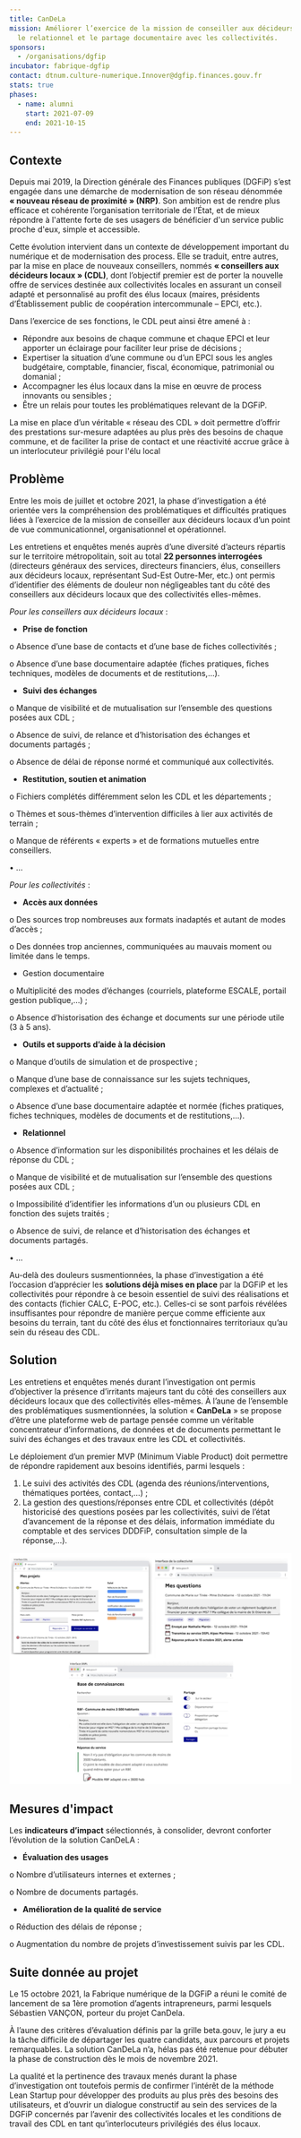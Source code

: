 ```yaml
---
title: CanDeLa
mission: Améliorer l’exercice de la mission de conseiller aux décideurs locaux,
  le relationnel et le partage documentaire avec les collectivités.
sponsors:
  - /organisations/dgfip
incubator: fabrique-dgfip
contact: dtnum.culture-numerique.Innover@dgfip.finances.gouv.fr
stats: true
phases:
  - name: alumni
    start: 2021-07-09
    end: 2021-10-15
---
```

## Contexte

Depuis mai 2019, la Direction générale des Finances publiques (DGFiP) s’est engagée dans une démarche de modernisation de son réseau dénommée **« nouveau réseau de proximité » (NRP)**. Son ambition est de rendre plus efficace et cohérente l’organisation territoriale de l’État, et de mieux répondre à l'attente forte de ses usagers de bénéficier d'un service public proche d'eux, simple et accessible.

Cette évolution intervient dans un contexte de développement important du numérique et de modernisation des process. Elle se traduit, entre autres, par la mise en place de nouveaux conseillers, nommés **« conseillers aux décideurs locaux » (CDL)**, dont l’objectif premier est de porter la nouvelle offre de services destinée aux collectivités locales en assurant un conseil adapté et personnalisé au profit des élus locaux (maires, présidents d’Établissement public de coopération intercommunale – EPCI, etc.). 

Dans l’exercice de ses fonctions, le CDL peut ainsi être amené à :

* Répondre aux besoins de chaque commune et chaque EPCI et leur apporter un éclairage pour faciliter leur prise de décisions ; 
* Expertiser la situation d’une commune ou d’un EPCI sous les angles budgétaire, comptable, financier, fiscal, économique, patrimonial ou domanial ; 
* Accompagner les élus locaux dans la mise en œuvre de process innovants ou sensibles ; 
* Être un relais pour toutes les problématiques relevant de la DGFiP. 

La mise en place d’un véritable « réseau des CDL » doit permettre d’offrir des prestations sur-mesure adaptées au plus près des besoins de chaque commune, et de faciliter la prise de contact et une réactivité accrue grâce à un interlocuteur privilégié pour l'élu local

## Problème

Entre les mois de juillet et octobre 2021, la phase d’investigation a été orientée vers la compréhension des problématiques et difficultés pratiques liées à l’exercice de la mission de conseiller aux décideurs locaux d’un point de vue communicationnel, organisationnel et opérationnel. 

Les entretiens et enquêtes menés auprès d’une diversité d’acteurs répartis sur le territoire métropolitain, soit au total **22 personnes interrogées** (directeurs généraux des services, directeurs financiers, élus, conseillers aux décideurs locaux, représentant Sud-Est Outre-Mer, etc.) ont permis d’identifier des éléments de douleur non négligeables tant du côté des conseillers aux décideurs locaux que des collectivités elles-mêmes.

*Pour les conseillers aux décideurs locaux* :

* **Prise de fonction**

o	Absence d’une base de contacts et d’une base de fiches collectivités ; 

o	Absence d’une base documentaire adaptée (fiches pratiques, fiches techniques, modèles de documents et de restitutions,…). 

* **Suivi des échanges** 

o	Manque de visibilité et de mutualisation sur l’ensemble des questions posées aux CDL ;

o	Absence de suivi, de relance et d’historisation des échanges et documents partagés ;  

o	Absence de délai de réponse normé et communiqué aux collectivités. 

* **Restitution, soutien et animation** 

o	Fichiers complétés différemment selon les CDL et les départements ; 

o	Thèmes et sous-thèmes d’intervention difficiles à lier aux activités de terrain ; 

o	Manque de référents « experts » et de formations mutuelles entre conseillers. 

•	…

*Pour les collectivités* :

* **Accès aux données** 

o	Des sources trop nombreuses aux formats inadaptés et autant de modes d’accès ; 

o	Des données trop anciennes, communiquées au mauvais moment ou limitée dans le temps. 

* Gestion documentaire

o	Multiplicité des modes d’échanges (courriels, plateforme ESCALE, portail gestion publique,…) ; 

o	Absence d’historisation des échange et documents sur une période utile (3 à 5 ans). 

* **Outils et supports d’aide à la décision** 

o	Manque d’outils de simulation et de prospective ; 

o	Manque d’une base de connaissance sur les sujets techniques, complexes et d’actualité ; 

o	Absence d’une base documentaire adaptée et normée (fiches pratiques, fiches techniques, modèles de documents et de restitutions,…). 

* **Relationnel**

o	Absence d’information sur les disponibilités prochaines et les délais de réponse du CDL ; 

o	Manque de visibilité et de mutualisation sur l’ensemble des questions posées aux CDL ;

o	Impossibilité d’identifier les informations d’un ou plusieurs CDL en fonction des sujets traités ;

o	Absence de suivi, de relance et d’historisation des échanges et documents partagés. 

•	…

Au-delà des douleurs susmentionnées, la phase d’investigation a été l’occasion d’apprécier les **solutions déjà mises en place** par la DGFiP et les collectivités pour répondre à ce besoin essentiel de suivi des réalisations et des contacts (fichier CALC, E-POC, etc.). Celles-ci se sont parfois révélées insuffisantes pour répondre de manière perçue comme efficiente aux besoins du terrain, tant du côté des élus et fonctionnaires territoriaux qu’au sein du réseau des CDL. 

## Solution

 Les entretiens et enquêtes menés durant l’investigation ont permis d’objectiver la présence d’irritants majeurs tant du côté des conseillers aux décideurs locaux que des collectivités elles-mêmes. À l’aune de l’ensemble des problématiques susmentionnées, la solution « **CanDeLa** » se propose d’être une plateforme web de partage pensée comme un véritable concentrateur d’informations, de données et de documents permettant le suivi des échanges et des travaux entre les CDL et collectivités. 

Le déploiement d’un premier MVP (Minimum Viable Product) doit permettre de répondre rapidement aux besoins identifiés, parmi lesquels : 

1. Le suivi des activités des CDL (agenda des réunions/interventions, thématiques portées, contact,…) ; 
2. La gestion des questions/réponses entre CDL et collectivités (dépôt historicisé des questions posées par les collectivités, suivi de l’état d’avancement de la réponse et des délais, information immédiate du comptable et des services DDDFiP, consultation simple de la réponse,…). 

![Présentation de la solution_CanDeLa_Sébastien VANÇON](/img/netlifycms/pre.sentation.de.la.solution_candela_se.bastien.vanc.on.png "Présentation de la solution_CanDeLa_Sébastien VANÇON")

## Mesures d'impact

Les **indicateurs d’impact** sélectionnés, à consolider, devront conforter l’évolution de la solution CanDeLA : 

* **Évaluation des usages** 

o	Nombre d’utilisateurs internes et externes ;

o	Nombre de documents partagés.

* **Amélioration de la qualité de service** 

o	Réduction des délais de réponse ;

o	Augmentation du nombre de projets d’investissement suivis par les CDL. 

## Suite donnée au projet

Le 15 octobre 2021, la Fabrique numérique de la DGFiP a réuni le comité de lancement de sa 1ère promotion d’agents intrapreneurs, parmi lesquels Sébastien VANÇON, porteur du projet CanDela. 

À l’aune des critères d’évaluation définis par la grille beta.gouv, le jury a eu la tâche difficile de départager les quatre candidats, aux parcours et projets remarquables. La solution CanDeLa n’a, hélas pas été retenue pour débuter la phase de construction dès le mois de novembre 2021. 

La qualité et la pertinence des travaux menés durant la phase d’investigation ont toutefois permis de confirmer l’intérêt de la méthode Lean Startup pour développer des produits au plus près des besoins des utilisateurs, et d’ouvrir un dialogue constructif au sein des services de la DGFiP concernés par l’avenir des collectivités locales et les conditions de travail des CDL en tant qu’interlocuteurs privilégiés des élus locaux.

